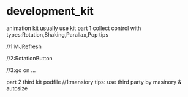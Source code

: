 # development_kit
animation kit usually use kit
part 1
collect control with types:Rotation,Shaking,Parallax,Pop tips 

//1:MJRefresh

//2:RotationButton

//3:go on ...

part 2  third kit podfile
//1:mansiory
tips:
use third party by masinory & autosize